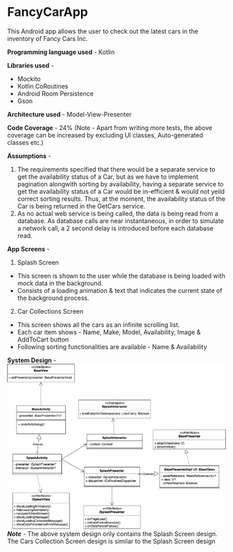 # FancyCarApp

This Android app allows the user to check out the latest cars in the inventory of Fancy Cars Inc.

**Programming language used** - Kotlin

**Libraries used** - 
* Mockito
* Kotlin CoRoutines
* Android Room Persistence
* Gson

**Architecture used** - Model-View-Presenter

**Code Coverage** - 24%
(Note - Apart from writing more tests, the above coverage can be increased by excluding UI classes, Auto-generated classes etc.)

**Assumptions** - 
1) The requirements specified that there would be a separate service to get the availability status of a Car, but as we have to implement pagination alongwith sorting by availability, having a separate service to get the availability status of a Car would be in-efficient & would not yeild correct sorting results. Thus, at the moment, the availability status of the Car is being returned in the GetCars service.
2) As no actual web service is being called, the data is being read from a database. As database calls are near instantaneous, in order to simulate a network call, a 2 second delay is introduced before each database read.

**App Screens** -
1) Splash Screen
* This screen is shown to the user while the database is being loaded with mock data in the background.
* Consists of a loading animation & text that indicates the current state of the background process.

2) Car Collections Screen
* This screen shows all the cars as an infinite scrolling list.
* Each car item shows - Name, Make, Model, Availability, Image & AddToCart button
* Following sorting functionalities are available - Name & Availability

**System Design** -
![System Design](https://github.com/SimplyJaymin/FancyCarApp/blob/master/FancyCarsAppDesign.png)
***Note*** - The above system design only contains the Splash Screen design. The Cars Collection Screen design is similar to the Splash Screen design
